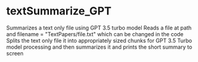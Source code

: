 # textSummarize_GPT
Summarizes a text only file using GPT 3.5 turbo model
Reads a file at path and filename = "TextPapers/file.txt" which can be changed in the code
Splits the text only file it into appropriately sized chunks for GPT 3.5 Turbo model processing and then summarizes it and prints the short summary to screen
